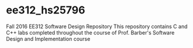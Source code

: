 # ee312_hs25796
Fall 2016 EE312 Software Design Repository
This repository contains C and C++ labs completed throughout the course of Prof. Barber's Software Design and Implementation course
